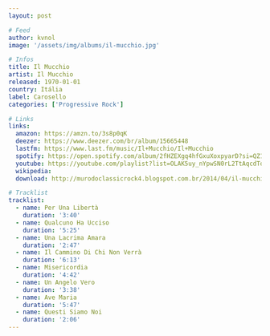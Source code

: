 ```yaml
---
layout: post

# Feed
author: kvnol
image: '/assets/img/albums/il-mucchio.jpg'

# Infos
title: Il Mucchio
artist: Il Mucchio
released: 1970-01-01
country: Itália
label: Carosello
categories: ['Progressive Rock']

# Links
links:
  amazon: https://amzn.to/3s8p0qK
  deezer: https://www.deezer.com/br/album/15665448
  lastfm: https://www.last.fm/music/Il+Mucchio/Il+Mucchio
  spotify: https://open.spotify.com/album/2fHZEXgq4hfGxuXoxpyarD?si=QZ1a2t_zRRGot1liQMO4Cw
  youtube: https://youtube.com/playlist?list=OLAK5uy_nYpwSN0rL2TtAqcdTqMS_KWz76HYln7so
  wikipedia:
  download: http://murodoclassicrock4.blogspot.com.br/2014/04/il-mucchio-1970.html

# Tracklist
tracklist:
  - name: Per Una Libertà
    duration: '3:40'
  - name: Qualcuno Ha Ucciso
    duration: '5:25'
  - name: Una Lacrima Amara
    duration: '2:47'
  - name: Il Cammino Di Chi Non Verrà
    duration: '6:13'
  - name: Misericordia
    duration: '4:42'
  - name: Un Angelo Vero
    duration: '3:38'
  - name: Ave Maria
    duration: '5:47'
  - name: Questi Siamo Noi
    duration: '2:06'
---
```

